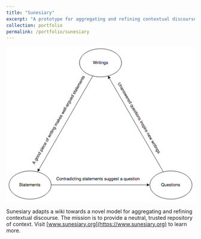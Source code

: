 ```yaml
---
title: "Sunesiary"
excerpt: "A prototype for aggregating and refining contextual discourse<br/><img src='/images/sunesiary.png'>"
collection: portfolio
permalink: /portfolio/sunesiary
---
```


<img src='/images/sunesiary.png'><br/>

Sunesiary adapts a wiki towards a novel model for aggregating and refining contextual discourse.  The mission is to provide a neutral, trusted repository of context.  Visit [www.sunesiary.org](https://www.sunesiary.org) to learn more.
